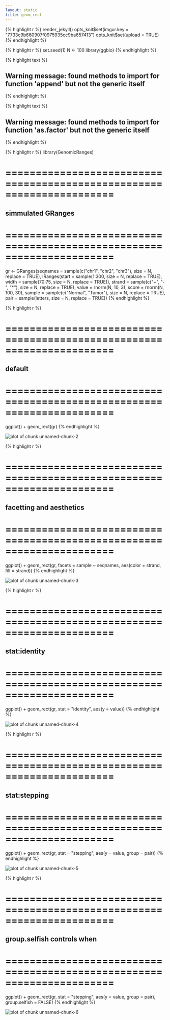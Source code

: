 ```yaml
---
layout: static
title: geom_rect
---
```




{% highlight r %}
render_jekyll()
opts_knit$set(imgur.key = "7733c9b660907f0975935cc9ba657413")
opts_knit$set(upload = TRUE)
{% endhighlight %}







{% highlight r %}
set.seed(1)
N <- 100
library(ggbio)
{% endhighlight %}



{% highlight text %}
## Warning message: found methods to import for function 'append' but not the generic itself
{% endhighlight %}



{% highlight text %}
## Warning message: found methods to import for function 'as.factor' but not the generic itself
{% endhighlight %}



{% highlight r %}
library(GenomicRanges)
##
#   ======================================================================
##  simmulated GRanges
##
#   ======================================================================
gr <- GRanges(seqnames = sample(c("chr1", "chr2", 
    "chr3"), size = N, replace = TRUE), IRanges(start = sample(1:300, 
    size = N, replace = TRUE), width = sample(70:75, size = N, 
    replace = TRUE)), strand = sample(c("+", "-", "*"), size = N, 
    replace = TRUE), value = rnorm(N, 10, 3), score = rnorm(N, 
    100, 30), sample = sample(c("Normal", "Tumor"), size = N, 
    replace = TRUE), pair = sample(letters, size = N, replace = TRUE))
{% endhighlight %}






{% highlight r %}
##
#   ======================================================================
##  default
##
#   ======================================================================
ggplot() + geom_rect(gr)
{% endhighlight %}

![plot of chunk unnamed-chunk-2](http://i.imgur.com/XgccG.png) 




{% highlight r %}
##
#   ======================================================================
##  facetting and aesthetics
##
#   ======================================================================
ggplot() + geom_rect(gr, facets = sample ~ seqnames, 
    aes(color = strand, fill = strand))
{% endhighlight %}

![plot of chunk unnamed-chunk-3](http://i.imgur.com/yf8jW.png) 




{% highlight r %}
##
#   ======================================================================
##  stat:identity
##
#   ======================================================================
ggplot() + geom_rect(gr, stat = "identity", aes(y = value))
{% endhighlight %}

![plot of chunk unnamed-chunk-4](http://i.imgur.com/rFx8I.png) 




{% highlight r %}
##
#   ======================================================================
##  stat:stepping
##
#   ======================================================================
ggplot() + geom_rect(gr, stat = "stepping", aes(y = value, 
    group = pair))
{% endhighlight %}

![plot of chunk unnamed-chunk-5](http://i.imgur.com/tfTkj.png) 




{% highlight r %}
##
#   ======================================================================
##  group.selfish controls when
##
#   ======================================================================
ggplot() + geom_rect(gr, stat = "stepping", aes(y = value, 
    group = pair), group.selfish = FALSE)
{% endhighlight %}

![plot of chunk unnamed-chunk-6](http://i.imgur.com/pdQQF.png) 


